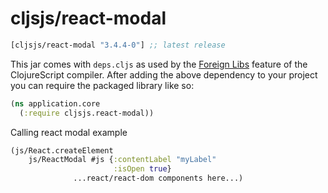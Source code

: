 # cljsjs/react-modal

[](dependency)
```clojure
[cljsjs/react-modal "3.4.4-0"] ;; latest release
```
[](/dependency)

This jar comes with `deps.cljs` as used by the [Foreign Libs][flibs] feature
of the ClojureScript compiler. After adding the above dependency to your project
you can require the packaged library like so:

```clojure
(ns application.core
  (:require cljsjs.react-modal))
```

Calling react modal example
```clojure
(js/React.createElement
    js/ReactModal #js {:contentLabel "myLabel"
                       :isOpen true}
              ...react/react-dom components here...)
```

[flibs]: https://clojurescript.org/reference/packaging-foreign-deps
